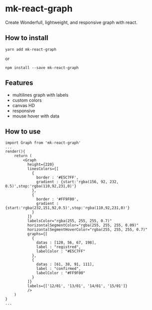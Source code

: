# mk-react-graph
Create Wonderfull, lightweight, and responsive graph with react.


## How to install

    yarn add mk-react-graph
or

    npm install --save mk-react-graph

## Features

 - multilines graph with labels
 - custom colors
 - canvas HD
 - responsive
 - mouse hover with data

## How to use

    import Graph from 'mk-react-graph'
    ...
    render(){
	    return (
		    <Graph
	          height={220}
		      linesColors={[
		        {
		          border : '#E5C7FF',
		          gradient : {start:'rgba(156, 92, 232, 0.5)',stop:'rgba(110,92,231,0)'}
		        },
		        {
		          border : '#FF9F00',
		          gradient : {start:'rgba(232,151,92,0.5)',stop:'rgba(110,92,231,0)'}
		        }
		      ]}
		      labelsColor="rgba(255, 255, 255, 0.7)"
		      horizontalSegmentColor="rgba(255, 255, 255, 0.09)"
		      horizontalSegmentHoverColor="rgba(255, 255, 255, 0.7)"
	          graphs={[
		        {
		          datas : [120, 56, 67, 198],
		          label : "registred",
		          labelColor : "#E5C7FF"
		        },
		        {
		          datas : [61, 38, 91, 111],
		          label : "confirmed",
		          labelColor : "#FF9F00"
		        }
		      ]}
	          labels={['12/01', '13/01', '14/01', '15/01']}
	          />
	    )
    }
    ...
